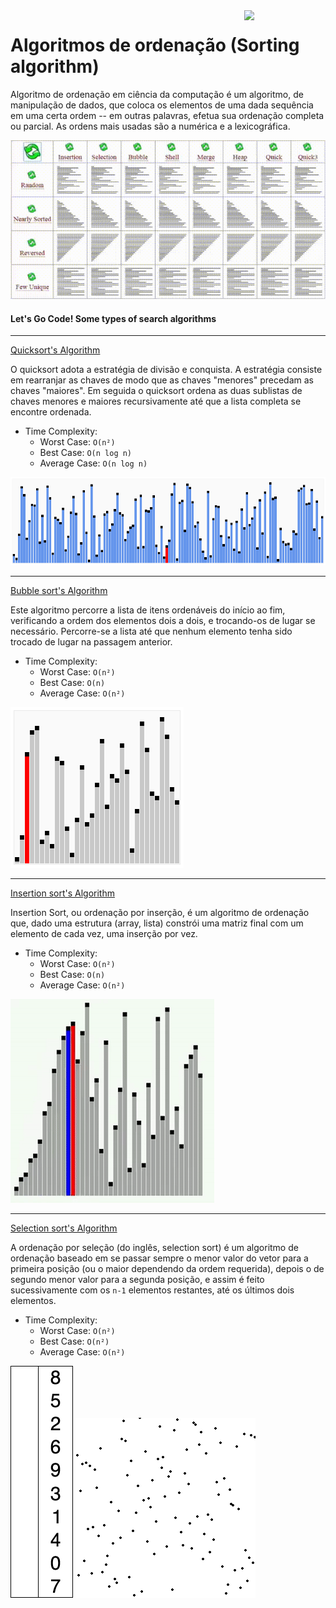 <img src="https://i.ibb.co/M6nBBb0/mascote.png" align="right" width="130">

# Algoritmos de ordenação (Sorting algorithm)

Algoritmo de ordenação em ciência da computação é um algoritmo, de manipulação de dados, que coloca os elementos de uma
dada sequência em uma certa ordem -- em outras palavras, efetua sua ordenação completa ou parcial. As ordens mais usadas
são a numérica e a lexicográfica.

![Alt text](img/ordenacao-mais-comuns.gif?raw=true "Quicksort")

#### Let's Go Code! Some types of search algorithms

---

[Quicksort's Algorithm](./QuickSort.php)

O quicksort adota a estratégia de divisão e conquista. A estratégia consiste em rearranjar as chaves de modo que as
chaves "menores" precedam as chaves "maiores". Em seguida o quicksort ordena as duas sublistas de chaves menores e
maiores recursivamente até que a lista completa se encontre ordenada.

* Time Complexity:
    * Worst Case: `O(n²)`
    * Best Case: `O(n log n)`
    * Average Case: `O(n log n)`

![Alt text](img/Quicksort.gif?raw=true "Quicksort")

---

[Bubble sort's Algorithm](./BubbleSort.php)

Este algoritmo percorre a lista de itens ordenáveis do início ao fim, verificando a ordem dos elementos dois a dois, e
trocando-os de lugar se necessário. Percorre-se a lista até que nenhum elemento tenha sido trocado de lugar na passagem
anterior.

* Time Complexity:
    * Worst Case: `O(n²)`
    * Best Case: `O(n)`
    * Average Case: `O(n²)`

![Alt text](img/BubbleSort.gif?raw=true "Quicksort")

---

[Insertion sort's Algorithm](./InsertionSort.php)

Insertion Sort, ou ordenação por inserção, é um algoritmo de ordenação que, dado uma estrutura (array, lista) constrói
uma matriz final com um elemento de cada vez, uma inserção por vez.

* Time Complexity:
    * Worst Case: `O(n²)`
    * Best Case: `O(n)`
    * Average Case: `O(n²)`

![Alt text](img/InsertionSort.gif?raw=true "Quicksort")

---

[Selection sort's Algorithm](./SelectionSort.php)

A ordenação por seleção (do inglês, selection sort) é um algoritmo de ordenação baseado em se passar sempre o menor
valor do vetor para a primeira posição (ou o maior dependendo da ordem requerida), depois o de segundo menor valor para
a segunda posição, e assim é feito sucessivamente com os `n-1` elementos restantes, até os últimos dois elementos.

* Time Complexity:
    * Worst Case: `O(n²)`
    * Best Case: `O(n²)`
    * Average Case: `O(n²)`

![ ](img/SelectionSort.gif?raw=true "Quicksort")
![ ](img/SelectionSort2.gif?raw=true "Quicksort") 